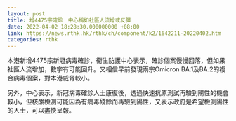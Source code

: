 ```yaml
---
layout: post
title: 增4475宗確診　中心稱如社區人流增或反彈
date: 2022-04-02 18:28:30.000000000 +08:00
link: https://news.rthk.hk/rthk/ch/component/k2/1642211-20220402.htm
categories: rthk
---
```


本港新增4475宗新冠病毒確診，衞生防護中心表示，確診個案慢慢回落，但如果社區人流增加，數字有可能回升。又相信早前發現兩宗Omicron BA.1及BA.2的複合病毒個案，對本港威脅較小。

另外，中心表示，新冠病毒確診人士康復後，透過快速抗原測試再驗到陽性的機會較小，但核酸檢測可能因為有病毒殘餘而再驗到陽性，又表示政府是希望檢測陽性的人士，可以盡快呈報。
